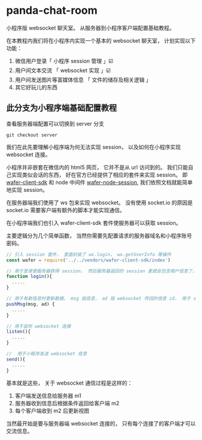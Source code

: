 # panda-chat-room
小程序版 websocket 聊天室。 从服务器到小程序客户端配置基础教程。

在本教程内我们将在小程序内实现一个基本的 websocket 聊天室， 计划实现以下功能：

1. 微信用户登录「 小程序 session 管理 」☑️
1. 用户间文本交流 「 websocket 实现 」☑️
1. 用户间发送图片等富媒体信息 「 文件的储存及相关逻辑 」
1. 其它好玩儿的东西

## 此分支为小程序端基础配置教程
查看服务器端配置可以切换到 server 分支

``git checkout server``

我们在此先要理解小程序端为何无法实现 session， 以及如何在小程序实现 websocket 连接。

小程序并非嵌套在微信内的 html5 网页， 它并不是从 url 访问到的。 我们只能自己实现类似会话的东西， 好在官方已经提供了相应的套件来实现 session。 即 [wafer-client-sdk](https://github.com/tencentyun/wafer-client-sdk) 和 node 中间件 [wafer-node-session](https://github.com/tencentyun/wafer-node-session), 我们依照文档就能简单地实现 session。

在服务器端我们使用了 ws 包来实现 websocket。 没有使用 socket.io 的原因是 socket.io 需要客户端有额外的脚本才能实现通信。


在小程序端我们也引入 wafer-client-sdk 套件使服务器可以获取 session。

主要逻辑分为几个简单函数， 当然你需要先配置请求的服务器域名和小程序账号密码。

````js
// 引入 session 套件， 里面封装了 wx.login， wx.getUserInfo 等操作
const wafer = require('../../vendors/wafer-client-sdk/index')

// 用于登录使服务器获得 session， 然后服务器返回的 session 里就会包含用户信息了， 用来在 websocket 里返回发信息用户的头像 url
function login(){
  .....
}

// 用于有新信息时更新数据， msg 指信息， ad 指 websocket 传回的信息 id， 用于 scroll-into-view 滚动
pushMsg(msg, ad) {
  .....
}

// 用于监听 websocket 连接
listen(){
  .....
}

//  用于小程序发送 websocket 信息
send(){
  .....
}
````

基本就是这些， 关于 websocket 通信过程是这样的：

1. 客户端发送信息给服务器 m1
1. 服务器收到信息后根据条件返回给客户端 m2
1. 每个客户端收到 m2 后更新视图

当然最开始是要与服务器端 websocket 连接的， 只有每个连接了的客户端才可以交流信息。
